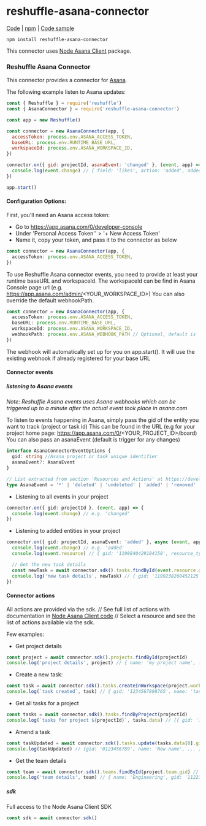 # reshuffle-asana-connector

[Code](https://github.com/reshufflehq/reshuffle-asana-connector) |  [npm](https://www.npmjs.com/package/reshuffle-asana-connector) | [Code sample](https://github.com/reshufflehq/reshuffle/tree/master/examples/asana)

`npm install reshuffle-asana-connector`

This connector uses [Node Asana Client](https://github.com/Asana/node-asana) package.

### Reshuffle Asana Connector

This connector provides a connector for [Asana](https://app.asana.com/).

The following example listen to Asana updates:
```js
const { Reshuffle } = require('reshuffle')
const { AsanaConnector } = require('reshuffle-asana-connector')

const app = new Reshuffle()

const connector = new AsanaConnector(app, {
  accessToken: process.env.ASANA_ACCESS_TOKEN,
  baseURL: process.env.RUNTIME_BASE_URL,
  workspaceId: process.env.ASANA_WORKSPACE_ID,
})

connector.on({ gid: projectId, asanaEvent: 'changed' }, (event, app) => {
  console.log(event.change) // { field: 'likes', action: 'added', added_value: { gid: '1199236509904757', resource_type: 'like', user: {...} } }
})

app.start()
```

#### Configuration Options:

First, you'll need an Asana access token:
- Go to https://app.asana.com/0/developer-console
- Under 'Personal Access Token'' > '+ New Access Token'
- Name it, copy your token, and pass it to the connector as below

```typescript
const connector = new AsanaConnector(app, {
  accessToken: process.env.ASANA_ACCESS_TOKEN,
})
``` 

To use Reshuffle Asana connector events, you need to provide at least your runtime baseURL and workspaceId.
The workspaceId can be find in Asana Console page url (e.g. https://app.asana.com/admin/<YOUR_WORKSPACE_ID>) 
You can also override the default webhookPath.
```typescript
const connector = new AsanaConnector(app, {
  accessToken: process.env.ASANA_ACCESS_TOKEN,
  baseURL: process.env.RUNTIME_BASE_URL,
  workspaceId: process.env.ASANA_WORKSPACE_ID,
  webhookPath: process.env.ASANA_WEBHOOK_PATH // Optional, default is '/reshuffle-asana-connector/webhook'
})
```

The webhook will automatically set up for you on app.start().
It will use the existing webhook if already registered for your base URL

#### Connector events

##### listening to Asana events

*Note: Reshuffle Asana events uses Asana webhooks which can be triggered up to a minute after the actual event took place in asana.com*

To listen to events happening in Asana, simply pass the gid of the entity you want to track (project or task id)
This can be found in the URL (e.g for your project home page: https://app.asana.com/0/<YOUR_PROJECT_ID>/board)
You can also pass an asanaEvent (default is trigger for any changes)
```typescript
interface AsanaConnectorEventOptions {
  gid: string //Asana project or task unique identifier
  asanaEvent?: AsanaEvent
}

// List extracted from section 'Resources and Actions' at https://developers.asana.com/docs/webhooks
type AsanaEvent = '*' | 'deleted' | 'undeleted' | 'added' | 'removed' | 'changed'
```

- Listening to all events in your project
```typescript
connector.on({ gid: projectId }, (event, app) => {
  console.log(event.change) // e.g. 'changed'
})
```

- Listening to added entities in your project
```typescript
connector.on({ gid: projectId, asanaEvent: 'added' }, async (event, app) => {
  console.log(event.change) // e.g. 'added'
  console.log(event.resource) // { gid: '1198840429184158', resource_type: 'story', resource_subtype: 'added_to_project' }

  // Get the new task details
  const newTask = await connector.sdk().tasks.findById(event.resource.gid)
  console.log('new task details', newTask) // { gid: '1199238260452125', created_at: '2020-11-20T01:13:37.669Z', name: 'task name', ... }
})
```

#### Connector actions

All actions are provided via the sdk.
// See full list of actions with documentation in [Node Asana Client code](https://github.com/Asana/node-asana/tree/master/lib/resources)
// Select a resource and see the list of actions available via the sdk.

Few examples:

- Get project details
```typescript
const project = await connector.sdk().projects.findById(projectId)
console.log('project details', project) // { name: 'my project name', ... }
```

- Create a new task:
```typescript
const task = await connector.sdk().tasks.createInWorkspace(project.workspace.gid, { name: 'task 1' })
console.log(`task created`, task) // { gid: '1234567898765', name: 'task 1' }
```

- Get all tasks for a project
```typescript
const tasks = await connector.sdk().tasks.findByProject(projectId)
console.log(`tasks for project ${projectId}`, tasks.data) // [{ gid: '1199204075353966', name: 'File uploader broken on Chrome' }, ...]
```

- Amend a task
```typescript
const taskUpdated = await connector.sdk().tasks.update(tasks.data[0].gid, { name: 'New name' }) // tasks coming from 'Get all tasks for a project' example above
console.log(taskUpdated) // {gid: '0123456789', name: 'New name', ... }
```

- Get the team details
```typescript
const team = await connector.sdk().teams.findById(project.team.gid) // project object coming from 'Get project details' example above 
console.log('team details', team) // { name: 'Engineering', gid: '112233', organization: { name: 'my organisation name', gid: '12345'} ... }
```

##### sdk

Full access to the Node Asana Client SDK

```typescript
const sdk = await connector.sdk()
```
